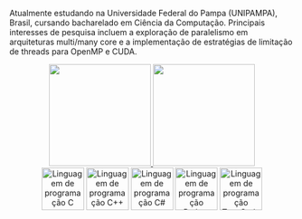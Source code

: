 Atualmente estudando na Universidade Federal do Pampa (UNIPAMPA), Brasil, cursando bacharelado em Ciência da Computação. Principais interesses de pesquisa incluem a exploração de paralelismo em arquiteturas multi/many core e a implementação de estratégias de limitação de threads para OpenMP e CUDA.

<div align="center">
  <a href="https://github.com/viniciusufx">
  <img height="180em" src="https://github-readme-stats.vercel.app/api?username=viniciusufx&show_icons=true&theme=radical&include_all_commits=true&count_private=true"/>
  <img height="180em" src="https://github-readme-stats.vercel.app/api/top-langs/?username=viniciusufx&layout=compact&langs_count=7&theme=radical"/>
</div>

<div align="center">
  <a href="https://github.com/search?q=user%3Aviniciusufx+.c" target="_blank" alt="Linguagem de programação C"><img src="https://cdn.jsdelivr.net/gh/devicons/devicon/icons/c/c-original.svg" width="75" alt="Linguagem de programação C"/></a>
  <a href="https://github.com/search?q=user%3Aviniciusufx+.cpp" target="_blank" alt="Linguagem de programação C++"><img src="https://cdn.jsdelivr.net/gh/devicons/devicon/icons/cplusplus/cplusplus-original.svg" width="75" alt="Linguagem de programação C++"/></a>
  <a href="https://github.com/search?q=user%3Aviniciusufx+.cs" target="_blank" alt="Linguagem de programação C#"><img src="https://cdn.jsdelivr.net/gh/devicons/devicon/icons/csharp/csharp-original.svg" width="75" alt="Linguagem de programação C#"/></a>
  <a href="https://github.com/search?q=user%3Aviniciusufx+.py" target="_blank" alt="Linguagem de programação Python"><img src="https://cdn.jsdelivr.net/gh/devicons/devicon/icons/python/python-original.svg"  width="75" alt="Linguagem de programação Python"/></a>
  <a href="https://github.com/search?q=user%3Aviniciusufx+.ts" target="_blank" alt="Linguagem de programação TypeScript"><img src="https://cdn.jsdelivr.net/gh/devicons/devicon/icons/typescript/typescript-original.svg"  width="75" alt="Linguagem de programação TypeScript"/></a>
</div>
